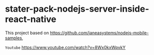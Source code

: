 # stater-pack-nodejs-server-inside-react-native
This project based on https://github.com/janeasystems/nodejs-mobile-samples,

`Youtube` https://www.youtube.com/watch?v=8Wx0kxWpvkY
